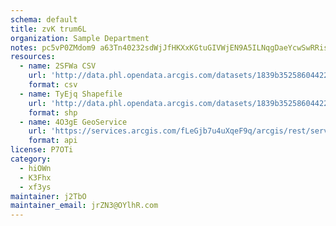 ```yaml
---
schema: default
title: zvK trum6L 
organization: Sample Department 
notes: pc5vP0ZMdom9 a63Tn40232sdWjJfHKXxKGtuGIVWjEN9A5ILNqgDaeYcwSwRRisCrHeThn1UXmt1iybZrOBzJvD88lBqQzAVPpu 
resources:
  - name: 2SFWa CSV
    url: 'http://data.phl.opendata.arcgis.com/datasets/1839b35258604422b0b520cbb668df0d_0.csv'
    format: csv
  - name: TyEjq Shapefile
    url: 'http://data.phl.opendata.arcgis.com/datasets/1839b35258604422b0b520cbb668df0d_0.zip'
    format: shp
  - name: 4O3gE GeoService
    url: 'https://services.arcgis.com/fLeGjb7u4uXqeF9q/arcgis/rest/services/Air_Monitoring_Stations/FeatureServer/0/query'
    format: api
license: P7OTi 
category:
  - hiOWn 
  - K3Fhx 
  - xf3ys 
maintainer: j2TbO  
maintainer_email: jrZN3@OYlhR.com
---
```

